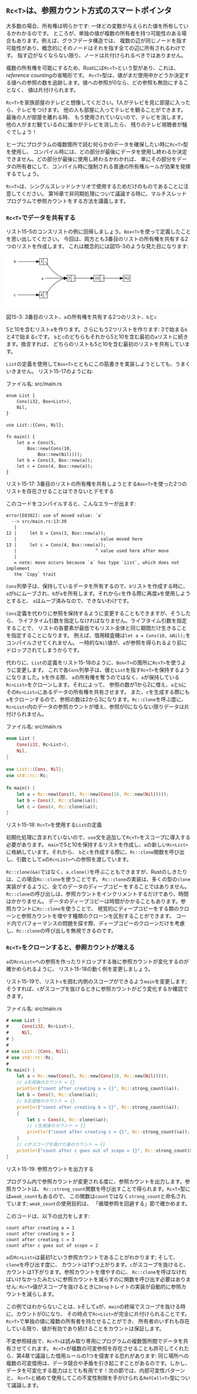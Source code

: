 <!-- ## `Rc<T>`, the Reference Counted Smart Pointer -->

## `Rc<T>`は、参照カウント方式のスマートポインタ

<!-- In the majority of cases, ownership is clear: you know exactly which variable -->
<!-- owns a given value. However, there are cases when a single value might have -->
<!-- multiple owners. For example, in graph data structures, multiple edges might -->
<!-- point to the same node, and that node is conceptually owned by all of the edges -->
<!-- that point to it. A node shouldn’t be cleaned up unless it doesn’t have any -->
<!-- edges pointing to it. -->

大多数の場合、所有権は明らかです: 一体どの変数が与えられた値を所有しているかわかるのです。
ところが、単独の値が複数の所有者を持つ可能性のある場合もあります。例えば、グラフデータ構造では、
複数の辺が同じノードを指す可能性があり、概念的にそのノードはそれを指す全ての辺に所有されるわけです。
指す辺がなくならない限り、ノードは片付けられるべきではありません。

<!-- To enable multiple ownership, Rust has a type called `Rc<T>`, which is an -->
<!-- abbreviation for *reference counting*. The `Rc<T>` type keeps track of the  -->
<!-- number of references to a value which determines whether or not a value is -->
<!-- still in use. If there are zero references to a value, the value can be cleaned -->
<!-- up without any references becoming invalid. -->

複数の所有権を可能にするため、Rustには`Rc<T>`という型があり、これは、*reference counting*の省略形です。
`Rc<T>`型は、値がまだ使用中かどうか決定する値への参照の数を追跡します。値への参照が0なら、どの参照も無効にすることなく、
値は片付けられます。

<!-- Imagine `Rc<T>` as a TV in a family room. When one person enters to watch TV, -->
<!-- they turn it on. Others can come into the room and watch the TV. When the last -->
<!-- person leaves the room, they turn off the TV because it’s no longer being used. -->
<!-- If someone turns off the TV while others are still watching it, there would be -->
<!-- uproar from the remaining TV watchers! -->

`Rc<T>`を家族部屋のテレビと想像してください。1人がテレビを見に部屋に入ったら、テレビをつけます。
他の人も部屋に入ってテレビを観ることができます。最後の人が部屋を離れる時、
もう使用されていないので、テレビを消します。他の人がまだ観ているのに誰かがテレビを消したら、
残りのテレビ視聴者が騒ぐでしょう！

<!-- We use the `Rc<T>` type when we want to allocate some data on the heap for -->
<!-- multiple parts of our program to read and we can’t determine at compile time -->
<!-- which part will finish using the data last. If we knew which part would finish -->
<!-- last, we could just make that part the data’s owner, and the normal ownership -->
<!-- rules enforced at compile time would take effect. -->

ヒープにプログラムの複数箇所で読む何らかのデータを確保したい時に`Rc<T>`型を使用し、
コンパイル時には、どの部分が最後にデータを使用し終わるか決定できません。どの部分が最後に使用し終わるかわかれば、
単にその部分をデータの所有者にして、コンパイル時に強制される普通の所有権ルールが効果を発揮するでしょう。

<!-- Note that `Rc<T>` is only for use in single-threaded scenarios. When we discuss -->
<!-- concurrency in Chapter 16, we’ll cover how to do reference counting in -->
<!-- multithreaded programs. -->

`Rc<T>`は、シングルスレッドシナリオで使用するためだけのものであることに注意してください。
第16章で非同期処理について議論する時に、マルチスレッドプログラムで参照カウントをする方法を講義します。

<!-- ### Using `Rc<T>` to Share Data -->

### `Rc<T>`でデータを共有する

<!-- Let’s return to our cons list example in Listing 15-5. Recall that we defined -->
<!-- it using `Box<T>`. This time, we’ll create two lists that both share ownership -->
<!-- of a third list. Conceptually, this looks similar to Figure 15-3: -->

リスト15-5のコンスリストの例に回帰しましょう。`Box<T>`を使って定義したことを思い出してください。
今回は、両方とも3番目のリストの所有権を共有する2つのリストを作成します。
これは概念的には図15-3のような見た目になります:

<!-- <img alt="Two lists that share ownership of a third list" src="img/trpl15-03.svg" class="center" /> -->

<img alt="3番目のリストの所有権を共有する2つのリスト" src="img/trpl15-03.svg" class="center" />

<!-- <span class="caption">Figure 15-3: Two lists, `b` and `c`, sharing ownership of -->
<!-- a third list, `a`</span> -->

<span class="caption">図15-3: 3番目のリスト、`a`の所有権を共有する2つのリスト、`b`と`c`</span>

<!-- We’ll create list `a` that contains 5 and then 10. Then we’ll make two more -->
<!-- lists: `b` that starts with 3 and `c` that starts with 4. Both `b` and `c` -->
<!-- lists will then continue on to the first `a` list containing 5 and 10. In other -->
<!-- words, both lists will share the first list containing 5 and 10. -->

5と10を含むリスト`a`を作ります。さらにもう2つリストを作ります: 3で始まる`b`と4で始まる`c`です。
`b`と`c`のどちらもそれから5と10を含む最初の`a`リストに続きます。換言すれば、
どちらのリストも5と10を含む最初のリストを共有しています。

<!-- Trying to implement this scenario using our definition of `List` with `Box<T>` -->
<!-- won’t work, as shown in Listing 15-17: -->

`List`の定義を使用して`Box<T>`とともにこの筋書きを実装しようとしても、うまくいきません。
リスト15-17のようにね:

<!-- <span class="filename">Filename: src/main.rs</span> -->

<span class="filename">ファイル名: src/main.rs</span>

```rust,ignore
enum List {
    Cons(i32, Box<List>),
    Nil,
}

use List::{Cons, Nil};

fn main() {
    let a = Cons(5,
        Box::new(Cons(10,
            Box::new(Nil))));
    let b = Cons(3, Box::new(a));
    let c = Cons(4, Box::new(a));
}
```

<!-- <span class="caption">Listing 15-17: Demonstrating we’re not allowed to have -->
<!-- two lists using `Box<T>` that try to share ownership of a third list</span> -->

<span class="caption">リスト15-17: 3番目のリストの所有権を共有しようとする`Box<T>`を使った2つのリストを存在させることはできないとデモする</span>

<!-- When we compile this code, we get this error: -->

このコードをコンパイルすると、こんなエラーが出ます:

```text
error[E0382]: use of moved value: `a`
  --> src/main.rs:13:30
   |
12 |     let b = Cons(3, Box::new(a));
   |                              - value moved here
13 |     let c = Cons(4, Box::new(a));
   |                              ^ value used here after move
   |
   = note: move occurs because `a` has type `List`, which does not implement
   the `Copy` trait
```

<!-- The `Cons` variants own the data they hold, so when we create the `b` list, `a` -->
<!-- is moved into `b` and `b` owns `a`. Then, when we try to use `a` again when -->
<!-- creating `c`, we’re not allowed to because `a` has been moved. -->

`Cons`列挙子は、保持しているデータを所有するので、`b`リストを作成する時に、
`a`が`b`にムーブされ、`b`が`a`を所有します。それから`c`を作る際に再度`a`を使用しようとすると、
`a`はムーブ済みなので、できないわけです。

<!-- We could change the definition of `Cons` to hold references instead, but then -->
<!-- we would have to specify lifetime parameters. By specifying lifetime -->
<!-- parameters, we would be specifying that every element in the list will live at -->
<!-- least as long as the entire list. The borrow checker wouldn’t let us compile -->
<!-- `let a = Cons(10, &Nil);` for example, because the temporary `Nil` value would -->
<!-- be dropped before `a` could take a reference to it. -->

`Cons`定義を代わりに参照を保持するように変更することもできますが、そうしたら、
ライフタイム引数を指定しなければなりません。ライフタイム引数を指定することで、
リストの各要素が最低でもリスト全体と同じ期間だけ生きることを指定することになります。
例えば、借用精査機は`let a = Cons(10, &Nil);`をコンパイルさせてくれません。
一時的な`Nil`値が、`a`が参照を得られるより前にドロップされてしまうからです。

<!-- Instead, we’ll change our definition of `List` to use `Rc<T>` in place of -->
<!-- `Box<T>`, as shown in Listing 15-18. Each `Cons` variant will now hold a value -->
<!-- and an `Rc<T>` pointing to a `List`. When we create `b`, instead of taking -->
<!-- ownership of `a`, we’ll clone the `Rc<List>` that `a` is holding, thereby -->
<!-- increasing the number of references from one to two and letting `a` and `b` -->
<!-- share ownership of the data in that `Rc<List>`. We’ll also clone `a` when -->
<!-- creating `c`, increasing the number of references from two to three. Every time -->
<!-- we call `Rc::clone`, the reference count to the data within the `Rc<List>` will -->
<!-- increase, and the data won’t be cleaned up unless there are zero references to -->
<!-- it. -->

代わりに、`List`の定義をリスト15-18のように、`Box<T>`の箇所に`Rc<T>`を使うように変更します。
これで各`Cons`列挙子は、値と`List`を指す`Rc<T>`を保持するようになりました。`b`を作る際、
`a`の所有権を奪うのではなく、`a`が保持している`Rc<List>`をクローンします。それによって、
参照の数が1から2に増え、`a`と`b`にその`Rc<List>`にあるデータの所有権を共有させます。
また、`c`を生成する際にも`a`をクローンするので、参照の数は2から3になります。`Rc::clone`を呼ぶ度に、
`Rc<List>`内のデータの参照カウントが増え、参照が0にならない限りデータは片付けられません。

<!-- <span class="filename">Filename: src/main.rs</span> -->

<span class="filename">ファイル名: src/main.rs</span>

```rust
enum List {
    Cons(i32, Rc<List>),
    Nil,
}

use List::{Cons, Nil};
use std::rc::Rc;

fn main() {
    let a = Rc::new(Cons(5, Rc::new(Cons(10, Rc::new(Nil)))));
    let b = Cons(3, Rc::clone(&a));
    let c = Cons(4, Rc::clone(&a));
}
```

<!-- <span class="caption">Listing 15-18: A definition of `List` that uses -->
<!-- `Rc<T>`</span> -->

<span class="caption">リスト15-18: `Rc<T>`を使用する`List`の定義</span>

<!-- We need to add a `use` statement to bring `Rc<T>` into scope because it’s not -->
<!-- in the prelude. In `main`, we create the list holding 5 and 10 and store it in -->
<!-- a new `Rc<List>` in `a`. Then when we create `b` and `c`, we call the -->
<!-- `Rc::clone` function and pass a reference to the `Rc<List>` in `a` as an -->
<!-- argument. -->

初期化処理に含まれていないので、`use`文を追加して`Rc<T>`をスコープに導入する必要があります。
`main`で5と10を保持するリストを作成し、`a`の新しい`Rc<List>`に格納しています。それから、
`b`と`c`を作成する際に、`Rc::clone`関数を呼び出し、引数として`a`の`Rc<List>`への参照を渡しています。

<!-- We could have called `a.clone()` rather than `Rc::clone(&a)`, but Rust’s -->
<!-- convention is to use `Rc::clone` in this case. The implementation of -->
<!-- `Rc::clone` doesn’t make a deep copy of all the data like most types’ -->
<!-- implementations of `clone` do. The call to `Rc::clone` only increments the -->
<!-- reference count, which doesn’t take much time. Deep copies of data can take a -->
<!-- lot of time. By using `Rc::clone` for reference counting, we can visually -->
<!-- distinguish between the deep-copy kinds of clones and the kinds of clones that -->
<!-- increase the reference count. When looking for performance problems in the -->
<!-- code, we only need to consider the deep-copy clones and can disregard calls to -->
<!-- `Rc::clone`. -->

`Rc::clone(&a)`ではなく、`a.clone()`を呼ぶこともできますが、Rustのしきたりは、この場合`Rc::clone`を使うことです。
`Rc::clone`の実装は、多くの型の`clone`実装がするように、全てのデータのディープコピーをすることではありません。
`Rc::clone`の呼び出しは、参照カウントをインクリメントするだけであり、時間はかかりません。
データのディープコピーは時間がかかることもあります。参照カウントに`Rc::clone`を使うことで、
視覚的にディープコピーをする類のクローンと参照カウントを増やす種類のクローンを区別することができます。
コード内でパフォーマンスの問題を探す際、ディープコピーのクローンだけを考慮し、`Rc::clone`の呼び出しを無視できるのです。

<!-- ### Cloning an `Rc<T>` Increases the Reference Count -->

### `Rc<T>`をクローンすると、参照カウントが増える

<!-- Let’s change our working example in Listing 15-18 so we can see the reference -->
<!-- counts changing as we create and drop references to the `Rc<List>` in `a`. -->

`a`の`Rc<List>`への参照を作ったりドロップする毎に参照カウントが変化するのが確かめられるように、
リスト15-18の動く例を変更しましょう。

<!-- In Listing 15-19, we’ll change `main` so it has an inner scope around list `c`; -->
<!-- then we can see how the reference count changes when `c` goes out of scope. -->

リスト15-19で、リスト`c`を囲む内側のスコープができるよう`main`を変更します;
そうすれば、`c`がスコープを抜けるときに参照カウントがどう変化するか確認できます。

<!-- <span class="filename">Filename: src/main.rs</span> -->

<span class="filename">ファイル名: src/main.rs</span>

```rust
# enum List {
#     Cons(i32, Rc<List>),
#     Nil,
# }
#
# use List::{Cons, Nil};
# use std::rc::Rc;
#
fn main() {
    let a = Rc::new(Cons(5, Rc::new(Cons(10, Rc::new(Nil)))));
    // a生成後のカウント = {}
    println!("count after creating a = {}", Rc::strong_count(&a));
    let b = Cons(3, Rc::clone(&a));
    // b生成後のカウント = {}
    println!("count after creating b = {}", Rc::strong_count(&a));
    {
        let c = Cons(4, Rc::clone(&a));
        // c生成後のカウント = {}
        println!("count after creating c = {}", Rc::strong_count(&a));
    }
    // cがスコープを抜けた後のカウント = {}
    println!("count after c goes out of scope = {}", Rc::strong_count(&a));
}
```

<!-- <span class="caption">Listing 15-19: Printing the reference count</span> -->

<span class="caption">リスト15-19: 参照カウントを出力する</span>

<!-- At each point in the program where the reference count changes, we print the -->
<!-- reference count, which we can get by calling the `Rc::strong_count` function. -->
<!-- This function is named `strong_count` rather than `count` because the `Rc<T>` -->
<!-- type also has a `weak_count`; we’ll see what `weak_count` is used for in the -->
<!-- “Preventing Reference Cycles” section. -->

プログラム内で参照カウントが変更される度に、参照カウントを出力します。参照カウントは、
`Rc::strong_count`関数を呼び出すことで得られます。`Rc<T>`型には`weak_count`もあるので、
この関数は`count`ではなく`strong_count`と命名されています; `weak_count`の使用目的は、
「循環参照を回避する」節で確かめます。

<!-- This code prints the following: -->

このコードは、以下の出力をします:

```text
count after creating a = 1
count after creating b = 2
count after creating c = 3
count after c goes out of scope = 2
```

<!-- We can see that the `Rc<List>` in `a` has an initial reference count of 1; then -->
<!-- each time we call `clone`, the count goes up by 1. When `c` goes out of scope, -->
<!-- the count goes down by 1. We don’t have to call a function to decrease the -->
<!-- reference count like we have to call `Rc::clone` to increase the reference -->
<!-- count: the implementation of the `Drop` trait decreases the reference count -->
<!-- automatically when an `Rc<T>` value goes out of scope. -->

`a`の`Rc<List>`は最初1という参照カウントであることがわかります; そして、`clone`を呼び出す度に、
カウントは1ずつ上がります。`c`がスコープを抜けると、カウントは1下がります。参照カウントを増やすのに、
`Rc::clone`を呼ばなければいけなかったみたいに参照カウントを減らすのに関数を呼び出す必要はありません:
`Rc<T>`値がスコープを抜けるときに`Drop`トレイトの実装が自動的に参照カウントを減らします。

<!-- What we can’t see in this example is that when `b` and then `a` go out of scope -->
<!-- at the end of `main`, the count is then 0, and the `Rc<List>` is cleaned up -->
<!-- completely at that point. Using `Rc<T>` allows a single value to have -->
<!-- multiple owners, and the count ensures that the value remains valid as long as -->
<!-- any of the owners still exist. -->

この例ではわからないことは、`b`そして`a`が、`main`の終端でスコープを抜ける時に、カウントが0になり、
その時点で`Rc<List>`が完全に片付けられることです。`Rc<T>`で単独の値に複数の所有者を持たせることができ、
所有者のいずれも存在している限り、値が有効であり続けることをカウントは保証します。

<!-- Via immutable references, `Rc<T>` allows you to share data between multiple -->
<!-- parts of our program for reading only. If `Rc<T>` allowed you to have multiple -->
<!-- mutable references too, you might violate one of the borrowing rules discussed -->
<!-- in Chapter 4: multiple mutable borrows to the same place can cause data races -->
<!-- and inconsistencies. But being able to mutate data is very useful! In the next -->
<!-- section, we’ll discuss the interior mutability pattern and the `RefCell<T>` -->
<!-- type that you can use in conjunction with an `Rc<T>` to work with this -->
<!-- immutability restriction. -->

不変参照経由で、`Rc<T>`は読み取り専用にプログラムの複数箇所間でデータを共有させてくれます。
`Rc<T>`が複数の可変参照を存在させることも許可してくれたら、第4章で議論した借用ルールの1つを侵害する恐れがあります:
同じ場所への複数の可変借用は、データ競合や矛盾を引き起こすことがあるのです。しかし、
データを可変化する能力はとても有用です！次の節では、内部可変性パターンと、
`Rc<T>`と絡めて使用してこの不変性制限を手がけられる`RefCell<T>`型について議論します。
